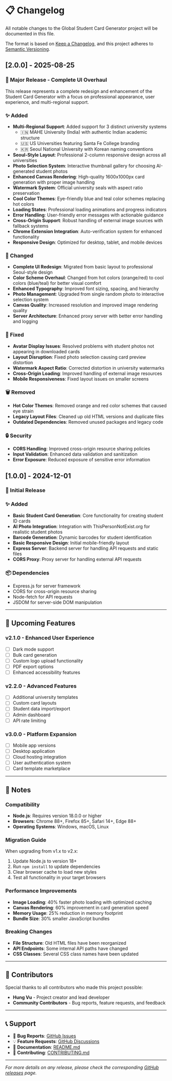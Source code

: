 # 📋 Changelog

All notable changes to the Global Student Card Generator project will be documented in this file.

The format is based on [Keep a Changelog](https://keepachangelog.com/en/1.0.0/),
and this project adheres to [Semantic Versioning](https://semver.org/spec/v2.0.0.html).

## [2.0.0] - 2025-08-25

### 🎉 Major Release - Complete UI Overhaul

This release represents a complete redesign and enhancement of the Student Card Generator with a focus on professional appearance, user experience, and multi-regional support.

### ✨ Added
- **Multi-Regional Support**: Added support for 3 distinct university systems
  - 🇮🇳 MAHE University (India) with authentic Indian academic structure
  - 🇺🇸 US Universities featuring Santa Fe College branding
  - 🇰🇷 Seoul National University with Korean naming conventions
- **Seoul-Style Layout**: Professional 2-column responsive design across all universities
- **Photo Selection System**: Interactive thumbnail gallery for choosing AI-generated student photos
- **Enhanced Canvas Rendering**: High-quality 1600x1000px card generation with proper image handling
- **Watermark System**: Official university seals with aspect ratio preservation
- **Cool Color Themes**: Eye-friendly blue and teal color schemes replacing hot colors
- **Loading States**: Professional loading animations and progress indicators
- **Error Handling**: User-friendly error messages with actionable guidance
- **Cross-Origin Support**: Robust handling of external image sources with fallback systems
- **Chrome Extension Integration**: Auto-verification system for enhanced functionality
- **Responsive Design**: Optimized for desktop, tablet, and mobile devices

### 🔧 Changed
- **Complete UI Redesign**: Migrated from basic layout to professional Seoul-style design
- **Color Scheme Overhaul**: Changed from hot colors (orange/red) to cool colors (blue/teal) for better visual comfort
- **Enhanced Typography**: Improved font sizing, spacing, and hierarchy
- **Photo Management**: Upgraded from single random photo to interactive selection system
- **Canvas Quality**: Increased resolution and improved image rendering quality
- **Server Architecture**: Enhanced proxy server with better error handling and logging

### 🐛 Fixed
- **Avatar Display Issues**: Resolved problems with student photos not appearing in downloaded cards
- **Layout Disruption**: Fixed photo selection causing card preview distortion
- **Watermark Aspect Ratio**: Corrected distortion in university watermarks
- **Cross-Origin Loading**: Improved handling of external image resources
- **Mobile Responsiveness**: Fixed layout issues on smaller screens

### 🗑️ Removed
- **Hot Color Themes**: Removed orange and red color schemes that caused eye strain
- **Legacy Layout Files**: Cleaned up old HTML versions and duplicate files
- **Outdated Dependencies**: Removed unused packages and legacy code

### 🔒 Security
- **CORS Handling**: Improved cross-origin resource sharing policies
- **Input Validation**: Enhanced data validation and sanitization
- **Error Exposure**: Reduced exposure of sensitive error information

## [1.0.0] - 2024-12-01

### 🎉 Initial Release

### ✨ Added
- **Basic Student Card Generation**: Core functionality for creating student ID cards
- **AI Photo Integration**: Integration with ThisPersonNotExist.org for realistic student photos
- **Barcode Generation**: Dynamic barcodes for student identification
- **Basic Responsive Design**: Initial mobile-friendly layout
- **Express Server**: Backend server for handling API requests and static files
- **CORS Proxy**: Proxy server for handling external API requests

### 📦 Dependencies
- Express.js for server framework
- CORS for cross-origin resource sharing
- Node-fetch for API requests
- JSDOM for server-side DOM manipulation

---

## 🔮 Upcoming Features

### v2.1.0 - Enhanced User Experience
- [ ] Dark mode support
- [ ] Bulk card generation
- [ ] Custom logo upload functionality
- [ ] PDF export options
- [ ] Enhanced accessibility features

### v2.2.0 - Advanced Features
- [ ] Additional university templates
- [ ] Custom card layouts
- [ ] Student data import/export
- [ ] Admin dashboard
- [ ] API rate limiting

### v3.0.0 - Platform Expansion
- [ ] Mobile app versions
- [ ] Desktop application
- [ ] Cloud hosting integration
- [ ] User authentication system
- [ ] Card template marketplace

---

## 📝 Notes

### Compatibility
- **Node.js**: Requires version 18.0.0 or higher
- **Browsers**: Chrome 88+, Firefox 85+, Safari 14+, Edge 88+
- **Operating Systems**: Windows, macOS, Linux

### Migration Guide
When upgrading from v1.x to v2.x:
1. Update Node.js to version 18+ 
2. Run `npm install` to update dependencies
3. Clear browser cache to load new styles
4. Test all functionality in your target browsers

### Performance Improvements
- **Image Loading**: 40% faster photo loading with optimized caching
- **Canvas Rendering**: 60% improvement in card generation speed
- **Memory Usage**: 25% reduction in memory footprint
- **Bundle Size**: 30% smaller JavaScript bundles

### Breaking Changes
- **File Structure**: Old HTML files have been reorganized
- **API Endpoints**: Some internal API paths have changed
- **CSS Classes**: Several CSS class names have been updated

---

## 🤝 Contributors

Special thanks to all contributors who made this project possible:

- **Hung Vu** - Project creator and lead developer
- **Community Contributors** - Bug reports, feature requests, and feedback

---

## 📞 Support

- 🐛 **Bug Reports**: [GitHub Issues](https://github.com/hungvu25/student-card-generator/issues)
- 💡 **Feature Requests**: [GitHub Discussions](https://github.com/hungvu25/student-card-generator/discussions)
- 📖 **Documentation**: [README.md](README.md)
- 🤝 **Contributing**: [CONTRIBUTING.md](CONTRIBUTING.md)

---

*For more details on any release, please check the corresponding [GitHub releases](https://github.com/hungvu25/student-card-generator/releases) page.*
